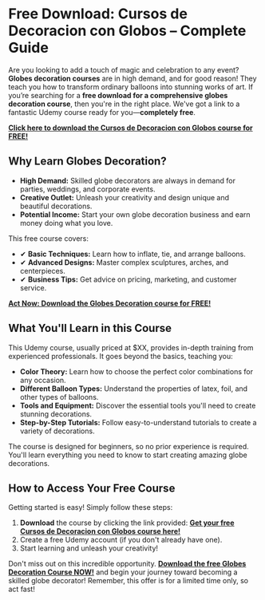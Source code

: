 # Free Download: Cursos de Decoracion con Globos – Complete Guide

Are you looking to add a touch of magic and celebration to any event? **Globes decoration courses** are in high demand, and for good reason! They teach you how to transform ordinary balloons into stunning works of art. If you’re searching for a **free download for a comprehensive globes decoration course**, then you're in the right place. We've got a link to a fantastic Udemy course ready for you—**completely free**.

[**Click here to download the Cursos de Decoracion con Globos course for FREE!**](https://udemywork.com/cursos-de-decoracion-con-globos)

## Why Learn Globes Decoration?

*   **High Demand:** Skilled globe decorators are always in demand for parties, weddings, and corporate events.
*   **Creative Outlet:** Unleash your creativity and design unique and beautiful decorations.
*   **Potential Income:** Start your own globe decoration business and earn money doing what you love.

This free course covers:

*   ✔ **Basic Techniques:** Learn how to inflate, tie, and arrange balloons.
*   ✔ **Advanced Designs:** Master complex sculptures, arches, and centerpieces.
*   ✔ **Business Tips:** Get advice on pricing, marketing, and customer service.

[**Act Now: Download the Globes Decoration course for FREE!**](https://udemywork.com/cursos-de-decoracion-con-globos)

## What You'll Learn in this Course

This Udemy course, usually priced at \$XX, provides in-depth training from experienced professionals. It goes beyond the basics, teaching you:

*   **Color Theory:** Learn how to choose the perfect color combinations for any occasion.
*   **Different Balloon Types:** Understand the properties of latex, foil, and other types of balloons.
*   **Tools and Equipment:** Discover the essential tools you'll need to create stunning decorations.
*   **Step-by-Step Tutorials:** Follow easy-to-understand tutorials to create a variety of decorations.

The course is designed for beginners, so no prior experience is required. You'll learn everything you need to know to start creating amazing globe decorations.

## How to Access Your Free Course

Getting started is easy! Simply follow these steps:

1.  **Download** the course by clicking the link provided: [**Get your free Cursos de Decoracion con Globos course here!**](https://udemywork.com/cursos-de-decoracion-con-globos)
2.  Create a free Udemy account (if you don't already have one).
3.  Start learning and unleash your creativity!

Don't miss out on this incredible opportunity. [**Download the free Globes Decoration Course NOW!**](https://udemywork.com/cursos-de-decoracion-con-globos) and begin your journey toward becoming a skilled globe decorator! Remember, this offer is for a limited time only, so act fast!
